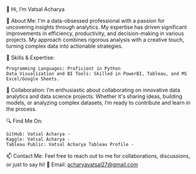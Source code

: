 👋 Hi, I’m Vatsal Acharya

👀 About Me: I'm a data-obsessed professional with a passion for uncovering insights through analytics. My expertise has driven significant improvements in efficiency, productivity, and decision-making in various projects. My approach combines rigorous analysis with a creative touch, turning complex data into actionable strategies.

🌱 Skills & Expertise:

    Programming Languages: Proficient in Python
    Data Visualization and BI Tools: Skilled in PowerBI, Tableau, and MS Excel/Google Sheets.

💞️ Collaboration: I’m enthusiastic about collaborating on innovative data analytics and data science projects. Whether it's sharing ideas, building models, or analyzing complex datasets, I’m ready to contribute and learn in the process.

🔍 Find Me On:

    GitHub: Vatsal Acharya -
    Kaggle: Vatsal Acharya - 
    Tableau Public: Vatsal Acharya Tableau Profile - 

📫 Contact Me: Feel free to reach out to me for collaborations, discussions, or just to say hi! 📧 Email: acharyavatsal27@gmail.com
